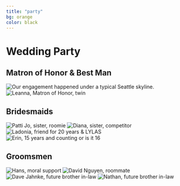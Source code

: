 ```yaml
---
title: "party"
bg: orange
color: black
---
```


# Wedding Party



## Matron of Honor & Best Man
<div>
<img src="img/us/engagement_border.jpg" alt="Our engagement happened under a typical Seattle skyline." title="Our engagement happened under a typical Seattle skyline" />
</div>


<div>
<img src="img/party/bridesmaids/leelee1.jpg" alt="Leanna, Matron of Honor, twin" title="Leanna, Matron of Honor, twin" align="middle"/>
</div>


<!--
<div class="row">
<img class="row small column"  src="img/party/bridesmaids/leelee1.jpg" alt="Leanna, Matron of Honor, twin" title="Leanna, Matron of Honor, twin"/>
<img class="row small column"  src="img/party/groomsmen/ulrich.jpg" alt="Ulrich, best man" title="Ulrich, best man"/>
</div>
-->

## Bridesmaids
<div class="row">
<img class="row small column" src="img/party/bridesmaids/pattijo.jpg" alt="Patti Jo, sister, roomie" title="Patti Jo, sister, roomie" />
<img class="row small column" src="img/party/bridesmaids/diana1.jpg"  alt="Diana, sister, competitor" title="Diana, sister, competitor"/>
</div>
<div class="row">
<img class="row small column"   src="img/party/bridesmaids/ladonia1.jpg" alt="Ladonia, friend for 20 years & LYLAS" title="Ladonia, friend for 20 years & LYLAS" />
<img class="row small column"  src="img/party/bridesmaids/erin.jpg" alt="Erin, 15 years and counting or is it 16" title="Erin, 15 years and counting or is it 16" />
<!-- img class="row small column"  src="img/party/orange_color.jpg" -->
</div>



## Groomsmen
<div class="row">
<img class="row small column" src="img/party/groomsmen/hans.jpg" alt="Hans, moral support" title="Hans, long time friend" />
<img class="row small column" src="img/party/groomsmen/dave_nguyen1.jpg"  alt="David Nguyen, roommate" title="David Nguyen, roommate"/>
</div>
<div class="row">
<img class="row small column"   src="img/party/groomsmen/dave_jahnke.jpg" alt="Dave Jahnke, future brother in-law" title="Dave Jahnke, future brother in-law" />
<img class="row small column"  src="img/party/groomsmen/nathan2.jpg" alt="Nathan, future brother in-law" title="Nathan, future brother in-law" />
</div>
